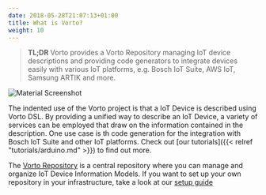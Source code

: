 ```yaml
---
date: 2018-05-28T21:07:13+01:00
title: What is Vorto?
weight: 10
---
```


> **TL;DR** Vorto provides a Vorto Repository managing IoT device descriptions and providing code generators to integrate devices easily with various IoT platforms, e.g. Bosch IoT Suite, AWS IoT, Samsung ARTIK and more.

![Material Screenshot](/images/Vorto_Ar.png)
	
The indented use of the Vorto project is that a IoT Device is described using  Vorto DSL. 
By providing a unified way to describe an IoT Device, a variety of services can be employed that draw on the information contained in the description. One use case is th code generation for the integration with Bosch IoT Suite and other IoT platforms. Check out [our tutorials]({{< relref "tutorials/arduino.md" >}}) to find out more.

The [Vorto Repository](http://vorto.eclipse.org) is a central repository where you can manage and organize IoT Device Information Models. If you want to set up your own repository in your infrastructure, take a look at our [setup guide](https://github.com/eclipse/vorto/tree/development/repository/repository-web) 


